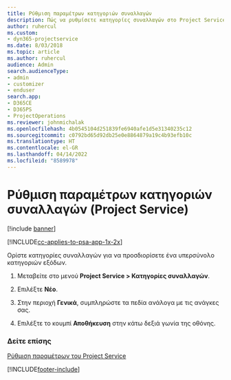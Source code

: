 ```yaml
---
title: Ρύθμιση παραμέτρων κατηγοριών συναλλαγών
description: Πώς να ρυθμίσετε κατηγορίες συναλλαγών στο Project Service
author: ruhercul
ms.custom:
- dyn365-projectservice
ms.date: 8/03/2018
ms.topic: article
ms.author: ruhercul
audience: Admin
search.audienceType:
- admin
- customizer
- enduser
search.app:
- D365CE
- D365PS
- ProjectOperations
ms.reviewer: johnmichalak
ms.openlocfilehash: 4b0545104d251839fe6940afe1d5e31340235c12
ms.sourcegitcommit: c0792bd65d92db25e0e8864879a19c4b93efb10c
ms.translationtype: HT
ms.contentlocale: el-GR
ms.lasthandoff: 04/14/2022
ms.locfileid: "8589978"
---
```

# <a name="configure-transaction-categories-project-service"></a>Ρύθμιση παραμέτρων κατηγοριών συναλλαγών (Project Service)

[!include [banner](../includes/psa-now-project-operations.md)]

[!INCLUDE[cc-applies-to-psa-app-1x-2x](../includes/cc-applies-to-psa-app-1x-2x.md)]

Ορίστε κατηγορίες συναλλαγών για να προσδιορίσετε ένα υπερσύνολο κατηγοριών εξόδων.  
  
1.  Μεταβείτε στο μενού **Project Service > Κατηγορίες συναλλαγών**.  
  
2.  Επιλέξτε **Νέο**.  
  
3.  Στην περιοχή **Γενικά**, συμπληρώστε τα πεδία ανάλογα με τις ανάγκες σας.  
  
4.  Επιλέξτε το κουμπί **Αποθήκευση** στην κάτω δεξιά γωνία της οθόνης.  
  
### <a name="see-also"></a>Δείτε επίσης  
 [Ρύθμιση παραμέτρων του Project Service](../psa/configure.md)


[!INCLUDE[footer-include](../includes/footer-banner.md)]
